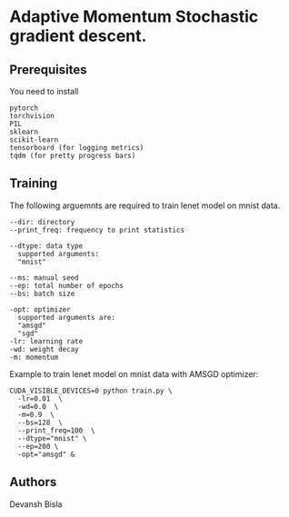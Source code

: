 # Adaptive Momentum Stochastic gradient descent.

## Prerequisites
You need to install
```
pytorch
torchvision
PIL
sklearn
scikit-learn
tensorboard (for logging metrics)
tqdm (for pretty progress bars)
```

## Training
The following arguemnts are required to train lenet model on mnist data.

```
--dir: directory
--print_freq: frequency to print statistics

--dtype: data type
  supported arguments:
  "mnist"

--ms: manual seed
--ep: total number of epochs
--bs: batch size

-opt: optimizer
  supported arguments are:
  "amsgd"
  "sgd"
-lr: learning rate
-wd: weight decay
-m: momentum
```
Example to train lenet model on mnist data with AMSGD optimizer:
```
CUDA_VISIBLE_DEVICES=0 python train.py \
  -lr=0.01  \
  -wd=0.0  \
  -m=0.9  \
  --bs=128  \
  --print_freq=100  \
  --dtype="mnist" \
  --ep=200 \
  -opt="amsgd" &
```


## Authors
Devansh Bisla
